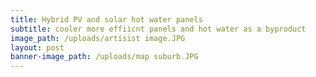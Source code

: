 ```yaml
---
title: Hybrid PV and solar hot water panels
subtitle: cooler more effiicnt panels and hot water as a byproduct
image_path: /uploads/artisist image.JPG
layout: post
banner-image_path: /uploads/map suburb.JPG
---
```



